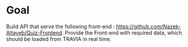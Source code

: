# Goal

Build API that serve the following front-end : https://github.com/Nazek-Altayeb/Quiz-Frontend.
Provide the Front-end with required data, which should be loaded from TRAVIA in real time.

